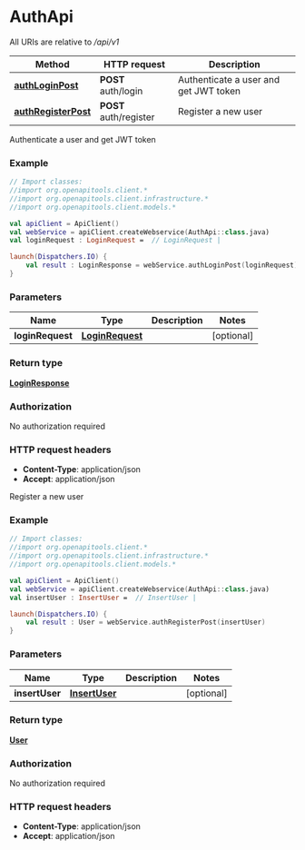 # AuthApi

All URIs are relative to */api/v1*

| Method | HTTP request | Description |
| ------------- | ------------- | ------------- |
| [**authLoginPost**](AuthApi.md#authLoginPost) | **POST** auth/login | Authenticate a user and get JWT token |
| [**authRegisterPost**](AuthApi.md#authRegisterPost) | **POST** auth/register | Register a new user |



Authenticate a user and get JWT token

### Example
```kotlin
// Import classes:
//import org.openapitools.client.*
//import org.openapitools.client.infrastructure.*
//import org.openapitools.client.models.*

val apiClient = ApiClient()
val webService = apiClient.createWebservice(AuthApi::class.java)
val loginRequest : LoginRequest =  // LoginRequest | 

launch(Dispatchers.IO) {
    val result : LoginResponse = webService.authLoginPost(loginRequest)
}
```

### Parameters
| Name | Type | Description  | Notes |
| ------------- | ------------- | ------------- | ------------- |
| **loginRequest** | [**LoginRequest**](LoginRequest.md)|  | [optional] |

### Return type

[**LoginResponse**](LoginResponse.md)

### Authorization

No authorization required

### HTTP request headers

 - **Content-Type**: application/json
 - **Accept**: application/json


Register a new user

### Example
```kotlin
// Import classes:
//import org.openapitools.client.*
//import org.openapitools.client.infrastructure.*
//import org.openapitools.client.models.*

val apiClient = ApiClient()
val webService = apiClient.createWebservice(AuthApi::class.java)
val insertUser : InsertUser =  // InsertUser | 

launch(Dispatchers.IO) {
    val result : User = webService.authRegisterPost(insertUser)
}
```

### Parameters
| Name | Type | Description  | Notes |
| ------------- | ------------- | ------------- | ------------- |
| **insertUser** | [**InsertUser**](InsertUser.md)|  | [optional] |

### Return type

[**User**](User.md)

### Authorization

No authorization required

### HTTP request headers

 - **Content-Type**: application/json
 - **Accept**: application/json

